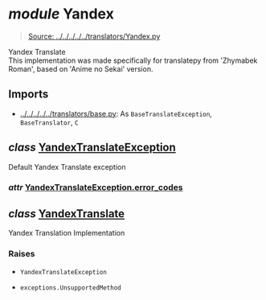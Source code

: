 # *module* **Yandex**

> [Source: ../../../../../translators/Yandex.py](../../../../../translators/Yandex.py#L0)

Yandex Translate  
This implementation was made specifically for translatepy from 'Zhymabek Roman', based on 'Anime no Sekai' version.

## Imports

- [../../../../../translators/base.py](../../../../../translators/base.py): As `BaseTranslateException`, `BaseTranslator`, `C`

## *class* [**YandexTranslateException**](../../../../../translators/Yandex.py#L16-L31)

Default Yandex Translate exception

### *attr* [YandexTranslateException.**error_codes**](../../../../../translators/Yandex.py#L21)

## *class* [**YandexTranslate**](../../../../../translators/Yandex.py#L34-L205)

Yandex Translation Implementation

### Raises

- `YandexTranslateException`

- `exceptions.UnsupportedMethod`
